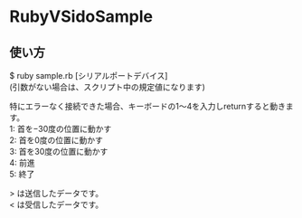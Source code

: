 # RubyVSidoSample

## 使い方  
$ ruby sample.rb [シリアルポートデバイス]  
(引数がない場合は、スクリプト中の規定値になります)  

特にエラーなく接続できた場合、キーボードの1〜4を入力しreturnすると動きます。  
1: 首を−30度の位置に動かす  
2: 首を0度の位置に動かす  
3: 首を30度の位置に動かす  
4: 前進  
5: 終了

\> は送信したデータです。  
< は受信したデータです。  
